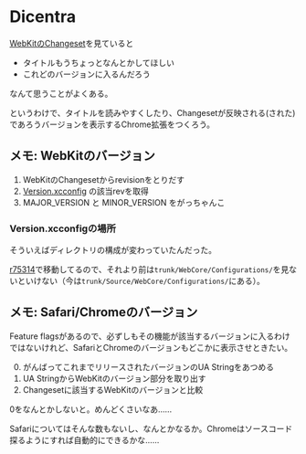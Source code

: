 Dicentra
========

[WebKitのChangeset](http://trac.webkit.org/timeline)を見ていると

* タイトルもうちょっとなんとかしてほしい
* これどのバージョンに入るんだろう

なんて思うことがよくある。

というわけで、タイトルを読みやすくしたり、Changesetが反映される(された)であろうバージョンを表示するChrome拡張をつくろう。

メモ: WebKitのバージョン
------------------

1. WebKitのChangesetからrevisionをとりだす
2. [Version.xcconfig](http://trac.webkit.org/browser/trunk/Source/WebCore/Configurations/Version.xcconfig) の該当revを取得
3. MAJOR_VERSION と MINOR_VERSION をがっちゃんこ

### Version.xcconfigの場所

そういえばディレクトリの構成が変わっていたんだった。

[r75314](http://trac.webkit.org/changeset/75314)で移動してるので、それより前は`trunk/WebCore/Configurations/`を見ないといけない（今は`trunk/Source/WebCore/Configurations/`にある）。

メモ: Safari/Chromeのバージョン
-------------------------

Feature flagsがあるので、必ずしもその機能が該当するバージョンに入るわけではないけれど、SafariとChromeのバージョンもどこかに表示させときたい。

0. がんばってこれまでリリースされたバージョンのUA Stringをあつめる
1. UA StringからWebKitのバージョン部分を取り出す
2. Changesetに該当するWebKitのバージョンと比較

0をなんとかしないと。めんどくさいなあ……

Safariについてはそんな数もないし、なんとかなるか。Chromeはソースコード探るようにすれば自動的にできるかな……

